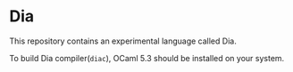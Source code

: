 # Dia

This repository contains an experimental language called Dia.

To build Dia compiler(`diac`), OCaml 5.3 should be installed on your system.

